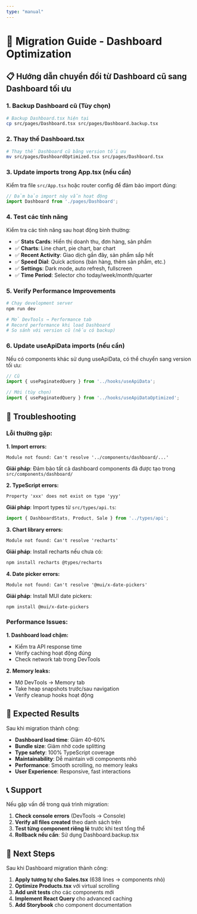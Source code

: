 ```yaml
---
type: "manual"
---
```


# 🔄 Migration Guide - Dashboard Optimization

## 📋 Hướng dẫn chuyển đổi từ Dashboard cũ sang Dashboard tối ưu

### 1. Backup Dashboard cũ (Tùy chọn)

```bash
# Backup Dashboard.tsx hiện tại
cp src/pages/Dashboard.tsx src/pages/Dashboard.backup.tsx
```

### 2. Thay thế Dashboard.tsx

```bash
# Thay thế Dashboard cũ bằng version tối ưu
mv src/pages/DashboardOptimized.tsx src/pages/Dashboard.tsx
```

### 3. Update imports trong App.tsx (nếu cần)

Kiểm tra file `src/App.tsx` hoặc router config để đảm bảo import đúng:

```typescript
// Đảm bảo import này vẫn hoạt động
import Dashboard from './pages/Dashboard';
```

### 4. Test các tính năng

Kiểm tra các tính năng sau hoạt động bình thường:

- ✅ **Stats Cards**: Hiển thị doanh thu, đơn hàng, sản phẩm
- ✅ **Charts**: Line chart, pie chart, bar chart
- ✅ **Recent Activity**: Giao dịch gần đây, sản phẩm sắp hết
- ✅ **Speed Dial**: Quick actions (bán hàng, thêm sản phẩm, etc.)
- ✅ **Settings**: Dark mode, auto refresh, fullscreen
- ✅ **Time Period**: Selector cho today/week/month/quarter

### 5. Verify Performance Improvements

```bash
# Chạy development server
npm run dev

# Mở DevTools → Performance tab
# Record performance khi load Dashboard
# So sánh với version cũ (nếu có backup)
```

### 6. Update useApiData imports (nếu cần)

Nếu có components khác sử dụng useApiData, có thể chuyển sang version tối ưu:

```typescript
// Cũ
import { usePaginatedQuery } from '../hooks/useApiData';

// Mới (tùy chọn)
import { usePaginatedQuery } from '../hooks/useApiDataOptimized';
```

## 🔧 Troubleshooting

### Lỗi thường gặp:

**1. Import errors:**
```
Module not found: Can't resolve '../components/dashboard/...'
```
**Giải pháp**: Đảm bảo tất cả dashboard components đã được tạo trong `src/components/dashboard/`

**2. TypeScript errors:**
```
Property 'xxx' does not exist on type 'yyy'
```
**Giải pháp**: Import types từ `src/types/api.ts`:
```typescript
import { DashboardStats, Product, Sale } from '../types/api';
```

**3. Chart library errors:**
```
Module not found: Can't resolve 'recharts'
```
**Giải pháp**: Install recharts nếu chưa có:
```bash
npm install recharts @types/recharts
```

**4. Date picker errors:**
```
Module not found: Can't resolve '@mui/x-date-pickers'
```
**Giải pháp**: Install MUI date pickers:
```bash
npm install @mui/x-date-pickers
```

### Performance Issues:

**1. Dashboard load chậm:**
- Kiểm tra API response time
- Verify caching hoạt động đúng
- Check network tab trong DevTools

**2. Memory leaks:**
- Mở DevTools → Memory tab
- Take heap snapshots trước/sau navigation
- Verify cleanup hooks hoạt động

## 🎯 Expected Results

Sau khi migration thành công:

- **Dashboard load time**: Giảm 40-60%
- **Bundle size**: Giảm nhờ code splitting
- **Type safety**: 100% TypeScript coverage
- **Maintainability**: Dễ maintain với components nhỏ
- **Performance**: Smooth scrolling, no memory leaks
- **User Experience**: Responsive, fast interactions

## 📞 Support

Nếu gặp vấn đề trong quá trình migration:

1. **Check console errors** (DevTools → Console)
2. **Verify all files created** theo danh sách trên
3. **Test từng component riêng lẻ** trước khi test tổng thể
4. **Rollback nếu cần**: Sử dụng Dashboard.backup.tsx

## 🚀 Next Steps

Sau khi Dashboard migration thành công:

1. **Apply tương tự cho Sales.tsx** (638 lines → components nhỏ)
2. **Optimize Products.tsx** với virtual scrolling
3. **Add unit tests** cho các components mới
4. **Implement React Query** cho advanced caching
5. **Add Storybook** cho component documentation
